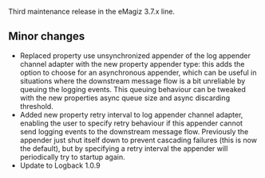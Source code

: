Third maintenance release in the eMagiz 3.7.x line.
## Minor changes
- Replaced property use unsynchronized appender of the log appender channel adapter with the new property appender type: this adds the option to choose for an asynchronous appender, which can be useful in situations where the downstream message flow is a bit unreliable by queuing the logging events. This queuing behaviour can be tweaked with the new properties async queue size and async discarding threshold.
- Added new property retry interval to log appender channel adapter, enabling the user to specify retry behaviour if this appender cannot send logging events to the downstream message flow. Previously the appender just shut itself down to prevent cascading failures (this is now the default), but by specifying a retry interval the appender will periodically try to startup again.
- Update to Logback 1.0.9
